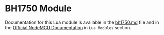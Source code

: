 # BH1750 Module

Documentation for this Lua module is available in the [bh1750.md](../../docs/lua-modules/bh1750.md) file and in the [Official NodeMCU Documentation](https://nodemcu.readthedocs.io/) in `Lua Modules` section.
